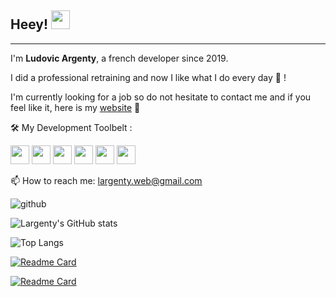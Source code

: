  ## Heey! <img src="https://raw.githubusercontent.com/MartinHeinz/MartinHeinz/master/wave.gif" width="30px">

---
I'm **Ludovic Argenty**, a french developer since 2019. 

I did a professional retraining and now I like what I do every day 🤩 ! 

I'm currently looking for a job so do not hesitate to contact me and if you feel like it, here is my [website](https://ludovic-argenty.com) 🤖
 
🛠 My Development Toolbelt :
 
<img src="https://encrypted-tbn0.gstatic.com/images?q=tbn:ANd9GcQAD2APNZeHXaSogF8b_YZyz5IAyXZR9rsWvRyB2rb5LBb1hOCz8qwmo-_a3NlcWjg34ko&usqp=CAU"  width="30px">  <img src="https://fr.seaicons.com/wp-content/uploads/2016/03/CSS3-icon-3.png"  width="30px"> <img src="https://img1.freepng.fr/20180815/ta/kisspng-sass-logo-cascading-style-sheets-scalable-vector-g-codzero-cms-blog-tool-publishing-platform-5b74aaa0a0f4b2.3928971215343725126593.jpg"  width="30px">
   <img src="https://upload.wikimedia.org/wikipedia/commons/thumb/9/99/Unofficial_JavaScript_logo_2.svg/800px-Unofficial_JavaScript_logo_2.svg.png"  width="30px"> <img src="https://ionicframework.com/docs/icons/logo-react-icon.png"  width="30px"> <img src="https://upload.wikimedia.org/wikipedia/commons/thumb/4/4c/Typescript_logo_2020.svg/1200px-Typescript_logo_2020.svg.png"  width="30px">

📫 How to reach me: largenty.web@gmail.com

![github](https://img.shields.io/badge/GitHub-000000?style=for-the-badge&logo=GitHub&logoColor=white)

![Largenty's GitHub stats](https://github-readme-stats.vercel.app/api?username=largenty&show_icons=true&theme=gruvbox)

![Top Langs](https://github-readme-stats.vercel.app/api/top-langs/?username=largenty&layout=compact&theme=gruvbox)

[![Readme Card](https://github-readme-stats.vercel.app/api/pin/?username=largenty&repo=portfolio&theme=gruvbox)](https://github.com/largenty/portfolio)

[![Readme Card](https://github-readme-stats.vercel.app/api/pin/?username=largenty&repo=react-config-for-new-project&theme=gruvbox)](https://github.com/largenty/react-config-for-new-project)
